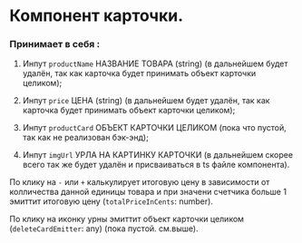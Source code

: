 # Компонент карточки.

### Принимает в себя :

1) Инпут `productName` НАЗВАНИЕ ТОВАРА (string) (в дальнейшем будет удалён, так как карточка будет принимать объект карточки целиком);

2) Инпут `price` ЦЕНА (string) (в дальнейшем будет удалён, так как карточка будет принимать объект карточки целиком);

3) Инпут `productCard` ОБЪЕКТ КАРТОЧКИ ЦЕЛИКОМ (пока что пустой, так как не реализован бэк-энд);

4) Инпут `imgUrl` УРЛА НА КАРТИНКУ КАРТОЧКИ (в дальнейшем скорее всего так же будет удалён и присваиваться в ts файле компонента).

По клику на `-` или `+` калькулирует итоговую цену в зависимости от колличества данной единицы товара и
при значени счетчика больше 1 эмиттит итоговую цену (`totalPriceInCents`: number).

По клику на иконку урны эмиттит объект карточки целиком (`deleteCardEmitter`: any) (пока пустой. см.выше).

